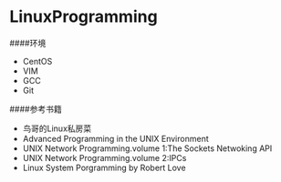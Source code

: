 LinuxProgramming
================

####环境
* CentOS
* VIM
* GCC
* Git

####参考书籍
* 鸟哥的Linux私房菜
* Advanced Programming in the UNIX Environment
* UNIX Network Programming.volume 1:The Sockets Netwoking API
* UNIX Network Programming.volume 2:IPCs
* Linux System Porgramming by Robert Love
